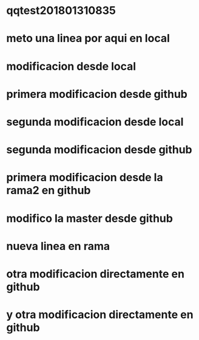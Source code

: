# qqtest201801310835
# meto una linea por aqui en local
# modificacion desde local
# primera modificacion desde github
# segunda modificacion desde local
# segunda modificacion desde github
# primera modificacion desde la rama2 en github
# modifico la master desde github
# nueva linea en rama
# otra modificacion directamente en github
# y otra modificacion directamente en github
